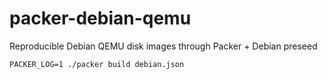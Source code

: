 # packer-debian-qemu
Reproducible Debian QEMU disk images through Packer + Debian preseed

`PACKER_LOG=1 ./packer build debian.json`
